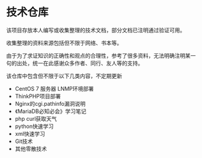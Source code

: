 # 技术仓库

该项目存放本人编写或收集整理的技术文档，部分文档已注明通过验证可用。

收集整理的资料来源包括但不限于网络、书本等。

由于为了求证知识的正确性和观点的合理性，参考了很多资料，无法明确注明某一句的出处，统一在此感谢众多作者、同行、友人等的支持。

该仓库中包含但不限于以下几类内容，不定期更新

- CentOS 7 服务器 LNMP环境部署
- ThinkPHP项目部署
- Nginx的cgi.pathinfo漏洞说明
- 《MariaDB必知必会》学习笔记
- php curl获取天气
- python快速学习
- xml快速学习
- Git技术
- 其他零散技术